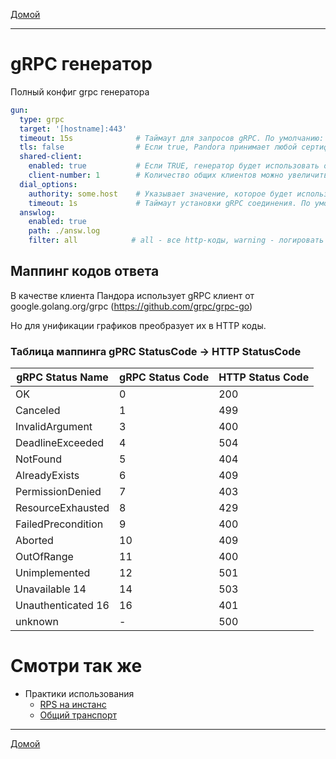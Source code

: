 [Домой](index.md)

---

# gRPC генератор

Полный конфиг grpc генератора

```yaml
gun:
  type: grpc
  target: '[hostname]:443'
  timeout: 15s              # Таймаут для запросов gRPC. По умолчанию: 15s
  tls: false                # Если true, Pandora принимает любой сертификат, представленный сервером, и любое имя хоста в этом сертификате. По умолчанию: false
  shared-client:
    enabled: true           # Если TRUE, генератор будет использовать общий транспортный клиент для всех инстансов
    client-number: 1        # Количество общих клиентов можно увеличить. По умолчанию 1
  dial_options:
    authority: some.host    # Указывает значение, которое будет использоваться в качестве псевдозаголовка :authority и имени сервера в процессе аутентификации.
    timeout: 1s             # Таймаут установки gRPC соединения. По умолчанию: 1s
  answlog:
    enabled: true
    path: ./answ.log
    filter: all            # all - все http-коды, warning - логировать 4xx и 5xx, error - логировать только 5xx. По умолчанию: error
```

## Маппинг кодов ответа

В качестве клиента Пандора использует gRPC клиент от google.golang.org/grpc (https://github.com/grpc/grpc-go)

Но для унификации графиков преобразует их в HTTP коды.

### Таблица маппинга gPRC StatusCode -> HTTP StatusCode

| gRPC Status Name   | gRPC Status Code | HTTP Status Code |
|--------------------|------------------|------------------|
| OK                 | 0                | 200              |
| Canceled           | 1                | 499              |
| InvalidArgument    | 3                | 400              |
| DeadlineExceeded   | 4                | 504              |
| NotFound           | 5                | 404              |
| AlreadyExists      | 6                | 409              |
| PermissionDenied   | 7                | 403              |
| ResourceExhausted  | 8                | 429              |
| FailedPrecondition | 9                | 400              |
| Aborted            | 10               | 409              |
| OutOfRange         | 11               | 400              |
| Unimplemented      | 12               | 501              |
| Unavailable 14     | 14               | 503              |
| Unauthenticated 16 | 16               | 401              |
| unknown            | -                | 500              |


# Смотри так же

- Практики использования
  - [RPS на инстанс](best_practices/rps-per-instance.md)
  - [Общий транспорт](best_practices/shared-client.md)

---

[Домой](index.md)
